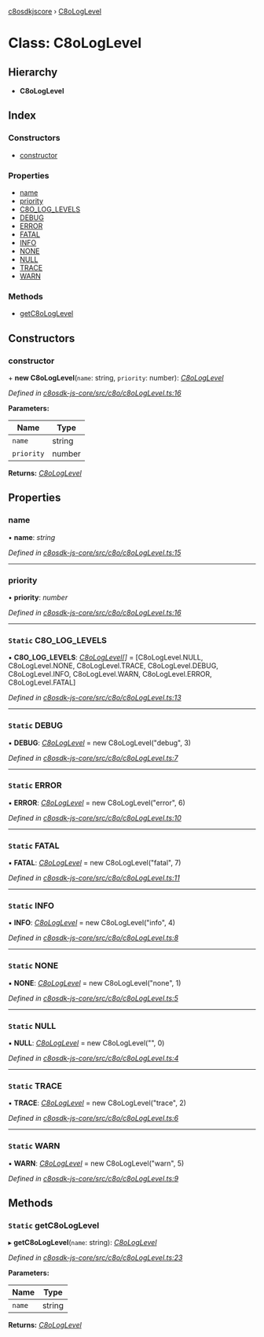 [c8osdkjscore](../README.md) › [C8oLogLevel](c8ologlevel.md)

# Class: C8oLogLevel

## Hierarchy

* **C8oLogLevel**

## Index

### Constructors

* [constructor](c8ologlevel.md#constructor)

### Properties

* [name](c8ologlevel.md#name)
* [priority](c8ologlevel.md#priority)
* [C8O_LOG_LEVELS](c8ologlevel.md#static-c8o_log_levels)
* [DEBUG](c8ologlevel.md#static-debug)
* [ERROR](c8ologlevel.md#static-error)
* [FATAL](c8ologlevel.md#static-fatal)
* [INFO](c8ologlevel.md#static-info)
* [NONE](c8ologlevel.md#static-none)
* [NULL](c8ologlevel.md#static-null)
* [TRACE](c8ologlevel.md#static-trace)
* [WARN](c8ologlevel.md#static-warn)

### Methods

* [getC8oLogLevel](c8ologlevel.md#static-getc8ologlevel)

## Constructors

###  constructor

\+ **new C8oLogLevel**(`name`: string, `priority`: number): *[C8oLogLevel](c8ologlevel.md)*

*Defined in [c8osdk-js-core/src/c8o/c8oLogLevel.ts:16](https://github.com/convertigo/c8osdk-angular/blob/80fcaa8/src/c8o/c8oLogLevel.ts#L16)*

**Parameters:**

Name | Type |
------ | ------ |
`name` | string |
`priority` | number |

**Returns:** *[C8oLogLevel](c8ologlevel.md)*

## Properties

###  name

• **name**: *string*

*Defined in [c8osdk-js-core/src/c8o/c8oLogLevel.ts:15](https://github.com/convertigo/c8osdk-angular/blob/80fcaa8/src/c8o/c8oLogLevel.ts#L15)*

___

###  priority

• **priority**: *number*

*Defined in [c8osdk-js-core/src/c8o/c8oLogLevel.ts:16](https://github.com/convertigo/c8osdk-angular/blob/80fcaa8/src/c8o/c8oLogLevel.ts#L16)*

___

### `Static` C8O_LOG_LEVELS

▪ **C8O_LOG_LEVELS**: *[C8oLogLevel](c8ologlevel.md)[]* =  [C8oLogLevel.NULL, C8oLogLevel.NONE, C8oLogLevel.TRACE, C8oLogLevel.DEBUG, C8oLogLevel.INFO, C8oLogLevel.WARN, C8oLogLevel.ERROR, C8oLogLevel.FATAL]

*Defined in [c8osdk-js-core/src/c8o/c8oLogLevel.ts:13](https://github.com/convertigo/c8osdk-angular/blob/80fcaa8/src/c8o/c8oLogLevel.ts#L13)*

___

### `Static` DEBUG

▪ **DEBUG**: *[C8oLogLevel](c8ologlevel.md)* =  new C8oLogLevel("debug", 3)

*Defined in [c8osdk-js-core/src/c8o/c8oLogLevel.ts:7](https://github.com/convertigo/c8osdk-angular/blob/80fcaa8/src/c8o/c8oLogLevel.ts#L7)*

___

### `Static` ERROR

▪ **ERROR**: *[C8oLogLevel](c8ologlevel.md)* =  new C8oLogLevel("error", 6)

*Defined in [c8osdk-js-core/src/c8o/c8oLogLevel.ts:10](https://github.com/convertigo/c8osdk-angular/blob/80fcaa8/src/c8o/c8oLogLevel.ts#L10)*

___

### `Static` FATAL

▪ **FATAL**: *[C8oLogLevel](c8ologlevel.md)* =  new C8oLogLevel("fatal", 7)

*Defined in [c8osdk-js-core/src/c8o/c8oLogLevel.ts:11](https://github.com/convertigo/c8osdk-angular/blob/80fcaa8/src/c8o/c8oLogLevel.ts#L11)*

___

### `Static` INFO

▪ **INFO**: *[C8oLogLevel](c8ologlevel.md)* =  new C8oLogLevel("info", 4)

*Defined in [c8osdk-js-core/src/c8o/c8oLogLevel.ts:8](https://github.com/convertigo/c8osdk-angular/blob/80fcaa8/src/c8o/c8oLogLevel.ts#L8)*

___

### `Static` NONE

▪ **NONE**: *[C8oLogLevel](c8ologlevel.md)* =  new C8oLogLevel("none", 1)

*Defined in [c8osdk-js-core/src/c8o/c8oLogLevel.ts:5](https://github.com/convertigo/c8osdk-angular/blob/80fcaa8/src/c8o/c8oLogLevel.ts#L5)*

___

### `Static` NULL

▪ **NULL**: *[C8oLogLevel](c8ologlevel.md)* =  new C8oLogLevel("", 0)

*Defined in [c8osdk-js-core/src/c8o/c8oLogLevel.ts:4](https://github.com/convertigo/c8osdk-angular/blob/80fcaa8/src/c8o/c8oLogLevel.ts#L4)*

___

### `Static` TRACE

▪ **TRACE**: *[C8oLogLevel](c8ologlevel.md)* =  new C8oLogLevel("trace", 2)

*Defined in [c8osdk-js-core/src/c8o/c8oLogLevel.ts:6](https://github.com/convertigo/c8osdk-angular/blob/80fcaa8/src/c8o/c8oLogLevel.ts#L6)*

___

### `Static` WARN

▪ **WARN**: *[C8oLogLevel](c8ologlevel.md)* =  new C8oLogLevel("warn", 5)

*Defined in [c8osdk-js-core/src/c8o/c8oLogLevel.ts:9](https://github.com/convertigo/c8osdk-angular/blob/80fcaa8/src/c8o/c8oLogLevel.ts#L9)*

## Methods

### `Static` getC8oLogLevel

▸ **getC8oLogLevel**(`name`: string): *[C8oLogLevel](c8ologlevel.md)*

*Defined in [c8osdk-js-core/src/c8o/c8oLogLevel.ts:23](https://github.com/convertigo/c8osdk-angular/blob/80fcaa8/src/c8o/c8oLogLevel.ts#L23)*

**Parameters:**

Name | Type |
------ | ------ |
`name` | string |

**Returns:** *[C8oLogLevel](c8ologlevel.md)*
